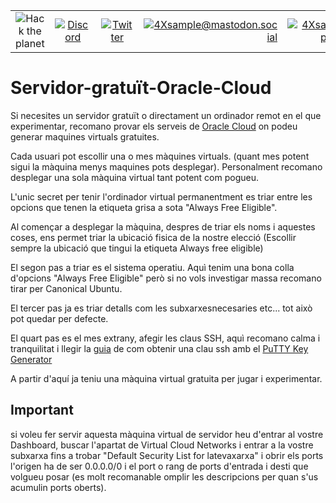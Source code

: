 
|               |               |               |               |               |               |
|:-------------:|:-------------:|:-------------:|-------------:|-------------:|-------------:|
| ![Hack the planet](https://img.shields.io/badge/Hack-The%20Planet-orange) | [![Discord](https://img.shields.io/discord/667340023829626920?logo=discord)](https://discord.gg/ahVq54p) | [![Twitter](https://img.shields.io/twitter/follow/4xsample?style=social&logo=twitter)](https://twitter.com/4xsample/follow?screen_name=shields_io) | [![4Xsample@mastodon.social](https://img.shields.io/badge/Mastodon-@4Xsample-blueviolet?style=for-the-badge&logo=mastodon)](https://mastodon.social/@4Xsample) | [![4Xsample](https://img.shields.io/badge/Twitch-4Xsample-6441A4?style=for-the-badge&logo=twitch)](https://twitch.tv/4Xsample) | [![PayPal](https://img.shields.io/badge/PayPal-00457C?style=for-the-badge&logo=paypal&logoColor=white)](https://www.paypal.com/donate/?hosted_button_id=EFVMSRHVBNJP4) |



# Servidor-gratuït-Oracle-Cloud
 
Si necesites un servidor gratuït o directament un ordinador remot en el que experimentar, recomano provar els serveis de [Oracle Cloud](https://www.oracle.com/cloud/) on podeu generar maquines virtuals gratuites.

Cada usuari pot escollir una o mes màquines virtuals. (quant mes potent sigui la màquina menys maquines pots desplegar). Personalment recomano desplegar una sola màquina virtual tant potent com pogueu.

L'unic secret per tenir l'ordinador virtual permanentment es triar entre les opcions que tenen la etiqueta grisa a sota "Always Free Eligible".

Al començar a desplegar la màquina, despres de triar els noms i aquestes coses, ens permet triar la ubicació fisica de la nostre elecció (Escollir sempre la ubicació que tingui la etiqueta Always free eligible)

El segon pas a triar es el sistema operatiu. Aquì tenim una bona colla d'opcions "Always Free Eligible" però si no vols investigar massa recomano tirar per Canonical Ubuntu.

El tercer pas ja es triar detalls com les subxarxesnecesaries etc... tot això pot quedar per defecte.

El quart pas es el mes extrany, afegir les claus SSH, aquì recomano calma i tranquilitat i llegir la [guia](https://docs.oracle.com/en-us/iaas/Content/Compute/Tasks/managingkeypairs.htm) de com obtenir una clau ssh amb el [PuTTY Key Generator](https://www.puttygen.com/)

A partir d'aquí ja teniu una màquina virtual gratuita per jugar i experimentar.

## Important
si voleu fer servir aquesta màquina virtual de servidor heu d'entrar al vostre Dashboard, buscar l'apartat de Virtual Cloud Networks i entrar a la vostre subxarxa fins a trobar "Default Security List for latevaxarxa" i obrir els ports l'origen ha de ser 0.0.0.0/0 i el port o rang de ports d'entrada i desti que volgueu posar (es molt recomanable omplir les descripcions per quan s'us acumulin ports oberts).
